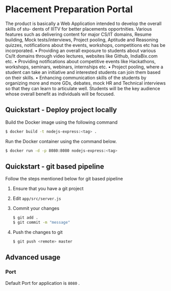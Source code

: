 # Placement Preparation Portal
The  product  is  basically  a  Web  Application  intended  to  develop  the  overall  skills  of  stu-
dents of IIITV for better placements opportnities. Various features such as delivering content for major CS/IT domains, Resume building, Mock tests/interviews, Project pooling, Aptitude and Reasoning quizzes, notifications about the events, workshops, competitions etc has be incorporated.
• Providing an overall exposure to students about various Cs/It domains through video
lectures, websites like Github, IndiaBix.com etc.
• Providing notifications about competitive events like Hackathons, workshops, seminars, webinars, internships etc.
• Project pooling, where a student can take an initiative and interested students can join them based on their skills.
• Enhancing communication skills of the students by organizing more and more GDs, debates, mock HR and Technical interviews so that they can learn to articulate well.
Students will be the key audience whose overall benefit as individuals will be focused.

## Quickstart - Deploy project locally

Build the Docker image using the following command

```bash
$ docker build -t nodejs-express:<tag> .
```

Run the Docker container using the command below.

```bash
$ docker run -d -p 8080:8080 nodejs-express:<tag>
```

## Quickstart - git based pipeline

Follow the steps mentioned below for git based pipeline

1. Ensure that you have a git project
2. Edit `app/src/server.js`
3. Commit your changes

    ```bash
    $ git add .
    $ git commit -m "message"
    ```

4. Push the changes to git

    ```bash
    $ git push <remote> master
    ```

## Advanced usage

### **Port**

Default Port for application is `8080` .
